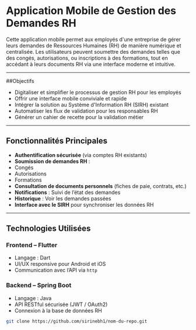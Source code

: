 # Application Mobile de Gestion des Demandes RH

Cette application mobile permet aux employés d'une entreprise de gérer leurs demandes de Ressources Humaines (RH) de manière numérique et centralisée. Les utilisateurs peuvent soumettre des demandes telles que des congés, autorisations, ou inscriptions à des formations, tout en accédant à leurs documents RH via une interface moderne et intuitive.

---

##Objectifs

- Digitaliser et simplifier le processus de gestion RH pour les employés
- Offrir une interface mobile conviviale et rapide
- Intégrer la solution au Système d'Information RH (SIRH) existant
- Automatiser les flux de validation pour les responsables RH
- Générer un cahier de recette pour la validation métier

---

##  Fonctionnalités Principales

-  **Authentification sécurisée** (via comptes RH existants)
-  **Soumission de demandes RH** :
  - Congés
  - Autorisations
  - Formations
-  **Consultation de documents personnels** (fiches de paie, contrats, etc.)
-  **Notifications** : Suivi de l’état des demandes
-  **Historique** : Voir les demandes passées
-  **Interface avec le SIRH** pour synchroniser les données RH

---

##  Technologies Utilisées

### Frontend – **Flutter**
- Langage : Dart
- UI/UX responsive pour Android et iOS
- Communication avec l’API via `http` 

### Backend – **Spring Boot**
- Langage : Java
- API RESTful sécurisée (JWT / OAuth2)
- Connexion à la base de données RH



```bash
git clone https://github.com/sirinebh1/nom-du-repo.git
